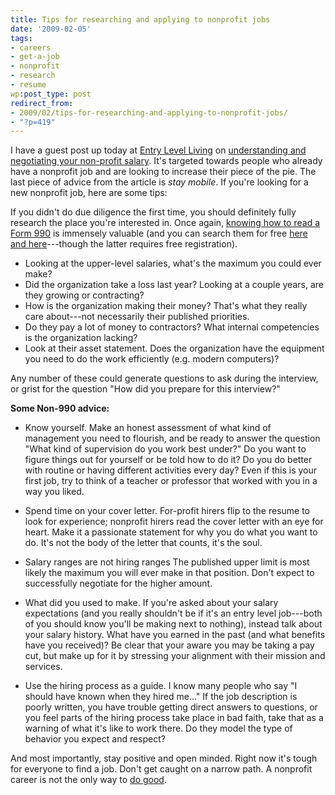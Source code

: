 ```yaml
---
title: Tips for researching and applying to nonprofit jobs
date: '2009-02-05'
tags:
- careers
- get-a-job
- nonprofit
- research
- resume
wp:post_type: post
redirect_from:
- 2009/02/tips-for-researching-and-applying-to-nonprofit-jobs/
- "?p=419"
---
```


I have a guest post up today at [Entry Level Living](http://entrylevelliving.wordpress.com/) on [understanding and negotiating your non-profit salary](http://entrylevelliving.wordpress.com/2009/02/05/understanding-negotiating-nonprofit-salary/). It's targeted towards people who already have a nonprofit job and are looking to increase their piece of the pie. The last piece of advice from the article is _stay mobile_. If you're looking for a new nonprofit job, here are some tips:

If you didn't do due diligence the first time, you should definitely fully research the place you're interested in. Once again, [knowing how to read a Form 990](http://www.npccny.org/Form_990/990.htm) is immensely valuable (and you can search them for free [here and ](http://foundationcenter.org/findfunders/990finder/ "The Foundation Center") [here](http://www.guidestar.org/ "Guidestar")---though the latter requires free registration).

- Looking at the upper-level salaries, what's the maximum you could ever make?
- Did the organization take a loss last year? Looking at a couple years, are they growing or contracting?
- How is the organization making their money? That's what they really care about---not necessarily their published priorities.
- Do they pay a lot of money to contractors? What internal competencies is the organization lacking?
- Look at their asset statement. Does the organization have the equipment you need to do the work efficiently (e.g. modern computers)?

Any number of these could generate questions to ask during the interview, or grist for the question "How did you prepare for this interview?"

**Some Non-990 advice:**

- Know yourself. Make an honest assessment of what kind of management you need to flourish, and be ready to answer the question "What kind of supervision do you work best under?" Do you want to figure things out for yourself or be told how to do it? Do you do better with routine or having different activities every day? Even if this is your first job, try to think of a teacher or professor that worked with you in a way you liked.

- Spend time on your cover letter. For-profit hirers flip to the resume to look for experience; nonprofit hirers read the cover letter with an eye for heart. Make it a passionate statement for why you do what you want to do. It's not the body of the letter that counts, it's the soul.

- Salary ranges are not hiring ranges The published upper limit is most likely the maximum you will ever make in that position. Don't expect to successfully negotiate for the higher amount.

- What did you used to make. If you're asked about your salary expectations (and you really shouldn't be if it's an entry level job---both of you should know you'll be making next to nothing), instead talk about your salary history. What have you earned in the past (and what benefits have you received)? Be clear that your aware you may be taking a pay cut, but make up for it by stressing your alignment with their mission and services.

- Use the hiring process as a guide. I know many people who say "I should have known when they hired me..." If the job description is poorly written, you have trouble getting direct answers to questions, or you feel parts of the hiring process take place in bad faith, take that as a warning of what it's like to work there. Do they model the type of behavior you expect and respect?

And most importantly, stay positive and open minded. Right now it's tough for everyone to find a job. Don't get caught on a narrow path. A nonprofit career is not the only way to [do good](http://island94.org/2007/10/alternatives-to-a-nonprofit-job/).
